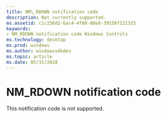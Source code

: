 ```yaml
---
title: NM\_RDOWN notification code
description: Not currently supported.
ms.assetid: c1c256d2-6ac4-4f80-80e8-39158f121325
keywords:
- NM_RDOWN notification code Windows Controls
ms.technology: desktop
ms.prod: windows
ms.author: windowssdkdev
ms.topic: article
ms.date: 05/31/2018
---
```


# NM\_RDOWN notification code

This notification code is not supported.

 

 




